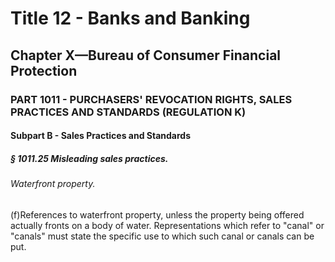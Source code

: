 
# Title 12 - Banks and Banking
## Chapter X—Bureau of Consumer Financial Protection
### PART 1011 - PURCHASERS' REVOCATION RIGHTS, SALES PRACTICES AND STANDARDS (REGULATION K)
#### Subpart B - Sales Practices and Standards
##### § 1011.25 Misleading sales practices.
###### Waterfront property.

(f)References to waterfront property, unless the property being offered actually fronts on a body of water. Representations which refer to "canal" or "canals" must state the specific use to which such canal or canals can be put.
